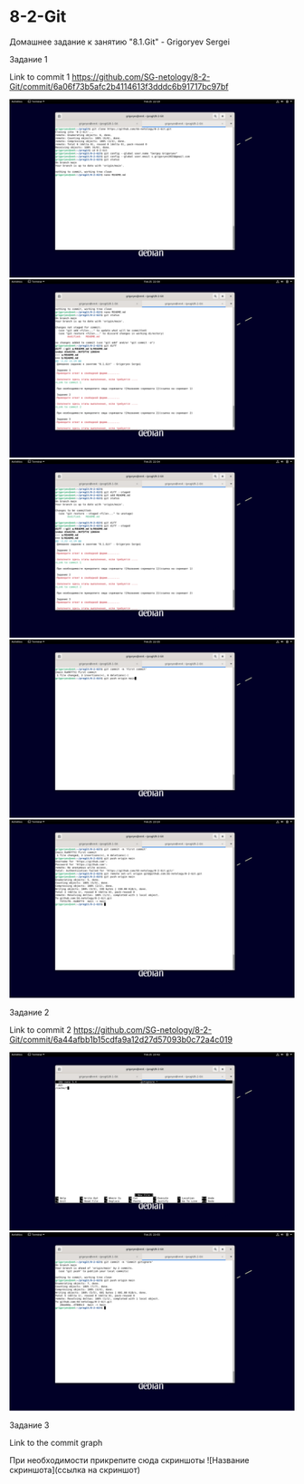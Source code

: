 # 8-2-Git
Домашнее задание к занятию "8.1.Git" - Grigoryev Sergei

Задание 1

Link to commit 1 https://github.com/SG-netology/8-2-Git/commit/6a06f73b5afc2b4114613f3dddc6b91717bc97bf

![1-1](https://github.com/SG-netology/8-2-Git/blob/main/1-1.png)
![1-2](https://github.com/SG-netology/8-2-Git/blob/main/1-2.png)
![1-3](https://github.com/SG-netology/8-2-Git/blob/main/1-3.png)
![1-4](https://github.com/SG-netology/8-2-Git/blob/main/1-4.png)
![1-5](https://github.com/SG-netology/8-2-Git/blob/main/1-5.png)

Задание 2

Link to commit 2 https://github.com/SG-netology/8-2-Git/commit/6a44afbb1b15cdfa9a12d27d57093b0c72a4c019

![2-1](https://github.com/SG-netology/8-2-Git/blob/main/2-1.png)
![2-2](https://github.com/SG-netology/8-2-Git/blob/main/2-2.png)

Задание 3

Link to the commit graph

При необходимости прикрепитe сюда скриншоты ![Название скриншота](ссылка на скриншот)
